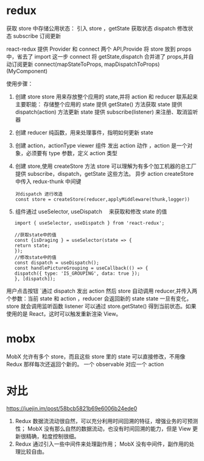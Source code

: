 # redux

获取 store 中存储公用状态：
引入 store ，getState 获取状态
dispatch 修改状态
subscribe 订阅更新

react-redux
提供 Provider 和 connect 两个 API,Provide 将 store 放到 props 中，省去了 import 这一步
connect 将 getState,dispatch 合并进了 props,并自动订阅更新
connect(mapStateToProps, mapDispatchToProps)(MyComponent)

使用步骤：

1. 创建 store
   store 用来存放整个应用的 state,并将 action 和 reducer 联系起来
   主要职能：
   存储整个应用的 state
   提供 getState() 方法获取 state
   提供 dispatch(action) 方法更新 state
   提供 subscribe(listener) 来注册、取消监听器

2. 创建 reducer
   纯函数，用来处理事件，指明如何更新 state
3. 创建 action，actionType
   viewer 组件 发出 action 动作 ，action 是一个对象，必须要有 type 参数，定义 action 类型
4. 创建 store,使用 createStore 方法
   store 可以理解为有多个加工机器的总工厂
   提供 subscribe，dispatch，getState 这些方法。
   异步 action createStore 中传入 redux-thunk 中间键
   ```
   对dispatch 进行改造
   const store = createStore(reducer,applyMiddleware(thunk,logger))
   ```
5. 组件通过 useSelector, useDispatch 　来获取和修改 state 的值

```
   import { useSelector, useDispatch } from 'react-redux';

   //获取state中的值
   const {isDraging } = useSelector(state => {
   return state;
   });
   //修改state中的值
   const dispatch = useDispatch();
   const handlePictureGrouping = useCallback(() => {
   dispatch({ type: 'IS_GROUPING', data: true });
   }, [dispatch]);

```

用户点击按钮 `通过 dispatch 发出 action
然后 store 自动调用 reducer,并传入两个参数：当前 state 和 action ，reducer 会返回新的 state
state 一旦有变化，store 就会调用监听函数
listener 可以通过 store.getState() 得到当前状态。如果使用的是 React，这时可以触发重新渲染 View。

# mobx

MobX 允许有多个 store，而且这些 store 里的 state 可以直接修改，不用像 Redux 那样每次还返回个新的。
一个 observable 对应一个 action

# 对比

https://juejin.im/post/58bcb5821b69e6006b24ede0

1. Redux 数据流流动很自然，可以充分利用时间回溯的特征，增强业务的可预测性；
   MobX 没有那么自然的数据流动，也没有时间回溯的能力，但是 View 更新很精确，粒度控制很细。
2. Redux 通过引入一些中间件来处理副作用；
   MobX 没有中间件，副作用的处理比较自由。

```

```
